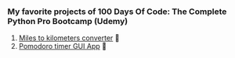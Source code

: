 ### My favorite projects of 100 Days Of Code: The Complete Python Pro Bootcamp (Udemy)

1. [Miles to kilometers converter](MileToKmConverter) 🔄
2. [Pomodoro timer GUI App](Pomodoro_timer) 🍅
